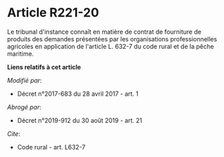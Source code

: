 # Article R221-20

Le tribunal d'instance connaît en matière de contrat de fourniture de produits des demandes présentées par les organisations
professionnelles agricoles en application de l'article L. 632-7 du code rural et de la pêche maritime.

**Liens relatifs à cet article**

_Modifié par_:

  - Décret n°2017-683 du 28 avril 2017 - art. 1

_Abrogé par_:

  - Décret n°2019-912 du 30 août 2019 - art. 21

_Cite_:

  - Code rural - art. L632-7
